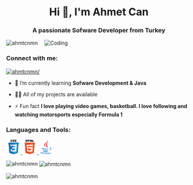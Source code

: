 <h1 align="center">Hi 👋, I'm Ahmet Can</h1>
<h3 align="center">A passionate Sofware Developer from Turkey</h3>
<img align="right" alt=Coding width="400" src="https://media1.giphy.com/media/USV0ym3bVWQJJmNu3N/giphy.gif?cid=ecf05e47fy7tko2fn6ah59fr45no5rk70mzhry6eic3x48o4&rid=giphy.gif&ct=g">

<p align="left"> <img src="https://komarev.com/ghpvc/?username=ahmtcnmn&label=Profile%20views&color=0e75b6&style=flat" alt="ahmtcnmn" /> </p>



<h3 align="left">Connect with me:</h3>

<a href="https://www.linkedin.com/in/ahmet-can-menemencioğlu-b960a51bb/" target="blank"><img align="center" src="https://raw.githubusercontent.com/rahuldkjain/github-profile-readme-generator/master/src/images/icons/Social/linked-in-alt.svg" alt="ahmtcnmn/" height="30" width="40" /></a>
</p>


- 🌱 I’m currently learning **Sofware Development & Java**

- 👨‍💻 All of my projects are available 

- ⚡ Fun fact **I love playing video games, basketball. I love following and watching motorsports especially Formula 1**


<h3 align="left">Languages and Tools:</h3>
<p align="left"> 
<a src="https://raw.githubusercontent.com/devicons/devicon/master/icons/bootstrap/bootstrap-plain-wordmark.svg" alt="bootstrap" width="40" height="40"/> </a> 
<a href="https://www.w3schools.com/css/" target="_blank" rel="noreferrer"> 
<img src="https://raw.githubusercontent.com/devicons/devicon/master/icons/css3/css3-original-wordmark.svg" alt="css3" width="40" height="40"/> 
</a> 
<a href="https://www.w3.org/html/" target="_blank" rel="noreferrer"> 
<img src="https://raw.githubusercontent.com/devicons/devicon/master/icons/html5/html5-original-wordmark.svg" alt="html5" width="40" height="40"/> 
</a> 
<a href="https://www.java.com" target="_blank" rel="noreferrer"> <img src="https://raw.githubusercontent.com/devicons/devicon/master/icons/java/java-original.svg" alt="java" width="40" height="40"/> </a> 
 </p>


<p><img align="left" src="https://github-readme-stats.vercel.app/api/top-langs?username=ahmtcnmn&show_icons=true&locale=en&layout=compact" alt="ahmtcnmn" /></p>

<p>&nbsp;<img align="center" src="https://github-readme-stats.vercel.app/api?username=ahmtcnmn&show_icons=true&locale=en" alt="ahmtcnmn" /></p>

<p><img align="center" src="https://github-readme-streak-stats.herokuapp.com/?user=ahmtcnmn&" alt="ahmtcnmn" /></p>
